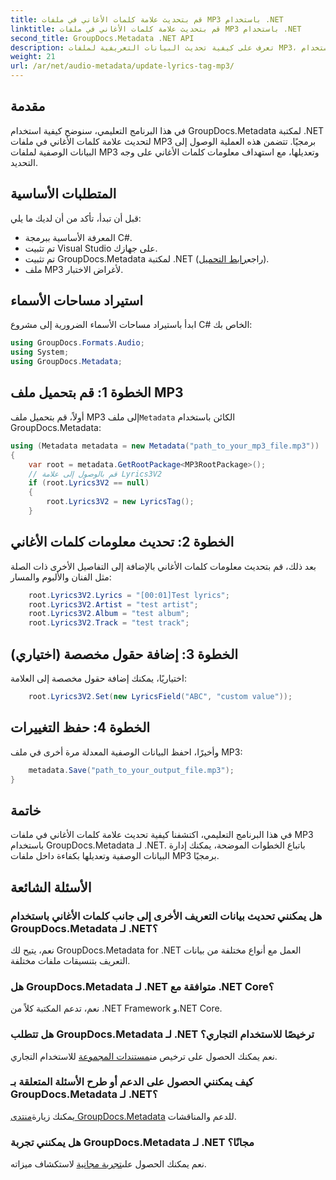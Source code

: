 ```yaml
---
title: قم بتحديث علامة كلمات الأغاني في ملفات MP3 باستخدام .NET
linktitle: قم بتحديث علامة كلمات الأغاني في ملفات MP3 باستخدام .NET
second_title: GroupDocs.Metadata .NET API
description: تعرف على كيفية تحديث البيانات التعريفية لملفات MP3، بما في ذلك تفاصيل كلمات الأغاني والفنان والألبوم برمجيًا باستخدام GroupDocs.Metadata لـ .NET.
weight: 21
url: /ar/net/audio-metadata/update-lyrics-tag-mp3/
---
```

## مقدمة
في هذا البرنامج التعليمي، سنوضح كيفية استخدام GroupDocs.Metadata لمكتبة .NET لتحديث علامة كلمات الأغاني في ملفات MP3 برمجيًا. تتضمن هذه العملية الوصول إلى البيانات الوصفية لملفات MP3 وتعديلها، مع استهداف معلومات كلمات الأغاني على وجه التحديد.
## المتطلبات الأساسية
قبل أن تبدأ، تأكد من أن لديك ما يلي:
- المعرفة الأساسية ببرمجة C#.
- تم تثبيت Visual Studio على جهازك.
-  تم تثبيت GroupDocs.Metadata لمكتبة .NET (راجع[رابط التحميل](https://releases.groupdocs.com/metadata/net/)).
- ملف MP3 لأغراض الاختبار.

## استيراد مساحات الأسماء
ابدأ باستيراد مساحات الأسماء الضرورية إلى مشروع C# الخاص بك:
```csharp
using GroupDocs.Formats.Audio;
using System;
using GroupDocs.Metadata;
```
## الخطوة 1: قم بتحميل ملف MP3
 أولاً، قم بتحميل ملف MP3 إلى ملف`Metadata` الكائن باستخدام GroupDocs.Metadata:
```csharp
using (Metadata metadata = new Metadata("path_to_your_mp3_file.mp3"))
{
    var root = metadata.GetRootPackage<MP3RootPackage>();
    // قم بالوصول إلى علامة Lyrics3V2
    if (root.Lyrics3V2 == null)
    {
        root.Lyrics3V2 = new LyricsTag();
    }
```
## الخطوة 2: تحديث معلومات كلمات الأغاني
بعد ذلك، قم بتحديث معلومات كلمات الأغاني بالإضافة إلى التفاصيل الأخرى ذات الصلة مثل الفنان والألبوم والمسار:
```csharp
    root.Lyrics3V2.Lyrics = "[00:01]Test lyrics";
    root.Lyrics3V2.Artist = "test artist";
    root.Lyrics3V2.Album = "test album";
    root.Lyrics3V2.Track = "test track";
```
## الخطوة 3: إضافة حقول مخصصة (اختياري)
اختياريًا، يمكنك إضافة حقول مخصصة إلى العلامة:
```csharp
    root.Lyrics3V2.Set(new LyricsField("ABC", "custom value"));
```
## الخطوة 4: حفظ التغييرات
وأخيرًا، احفظ البيانات الوصفية المعدلة مرة أخرى في ملف MP3:
```csharp
    metadata.Save("path_to_your_output_file.mp3");
}
```

## خاتمة
في هذا البرنامج التعليمي، اكتشفنا كيفية تحديث علامة كلمات الأغاني في ملفات MP3 باستخدام GroupDocs.Metadata لـ .NET. باتباع الخطوات الموضحة، يمكنك إدارة البيانات الوصفية وتعديلها بكفاءة داخل ملفات MP3 برمجيًا.

## الأسئلة الشائعة
### هل يمكنني تحديث بيانات التعريف الأخرى إلى جانب كلمات الأغاني باستخدام GroupDocs.Metadata لـ .NET؟
نعم، يتيح لك GroupDocs.Metadata for .NET العمل مع أنواع مختلفة من بيانات التعريف بتنسيقات ملفات مختلفة.
### هل GroupDocs.Metadata لـ .NET متوافقة مع .NET Core؟
نعم، تدعم المكتبة كلاً من .NET Framework و.NET Core.
### هل تتطلب GroupDocs.Metadata لـ .NET ترخيصًا للاستخدام التجاري؟
 نعم يمكنك الحصول على ترخيص من[مستندات المجموعة](https://purchase.groupdocs.com/buy) للاستخدام التجاري.
### كيف يمكنني الحصول على الدعم أو طرح الأسئلة المتعلقة بـ GroupDocs.Metadata لـ .NET؟
 يمكنك زيارة[منتدى GroupDocs.Metadata](https://forum.groupdocs.com/c/metadata/14) للدعم والمناقشات.
### هل يمكنني تجربة GroupDocs.Metadata لـ .NET مجانًا؟
 نعم يمكنك الحصول على[تجربة مجانية](https://releases.groupdocs.com/) لاستكشاف ميزاته.